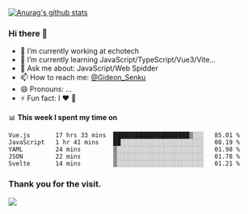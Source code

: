 [![Anurag's github stats](https://github-readme-stats.vercel.app/api?username=gideonsenku)](https://github.com/anuraghazra/github-readme-stats)
### Hi there 👋
- 🔭 I’m currently working at echotech
- 🌱 I’m currently learning JavaScript/TypeScript/Vue3/Vite...
- 💬 Ask me about: JavaScript/Web Spidder 
- 📫 How to reach me: [@Gideon_Senku](https://t.me/Gideon_Senku)
- 😄 Pronouns: ...
- ⚡ Fun fact: I ❤️ 🎵

📊 **This week I spent my time on**
<!--START_SECTION:waka-->

```text
Vue.js       17 hrs 33 mins  █████████████████████▒░░░   85.01 %
JavaScript   1 hr 41 mins    ██░░░░░░░░░░░░░░░░░░░░░░░   08.19 %
YAML         24 mins         ▒░░░░░░░░░░░░░░░░░░░░░░░░   01.98 %
JSON         22 mins         ▒░░░░░░░░░░░░░░░░░░░░░░░░   01.78 %
Svelte       14 mins         ▒░░░░░░░░░░░░░░░░░░░░░░░░   01.21 %
```

<!--END_SECTION:waka-->


### Thank you for the visit.
![](http://profile-counter.glitch.me/gideonsenku/count.svg)
<!--
**GideonSenku/GideonSenku** is a ✨ _special_ ✨ repository because its `README.md` (this file) appears on your GitHub profile.

Here are some ideas to get you started:

- 🔭 I’m currently working on ...
- 🌱 I’m currently learning ...
- 👯 I’m looking to collaborate on ...
- 🤔 I’m looking for help with ...
- 💬 Ask me about ...
- 📫 How to reach me: ...
- 😄 Pronouns: ...
- ⚡ Fun fact: ...
-->
